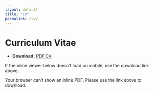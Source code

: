 ```yaml
---
layout: default
title: "CV"
permalink: /cv/
---
```


# Curriculum Vitae

- **Download:** <a href="{{ site.baseurl }}/assets/cv/John_Wilhoite_CV.pdf">PDF CV</a>

If the inline viewer below doesn’t load on mobile, use the download link above.

<object data="{{ site.baseurl }}/assets/cv/John_Wilhoite_CV.pdf" type="application/pdf" width="100%" height="900px">
  <p>Your browser can’t show an inline PDF. Please use the link above to download.</p>
</object>
